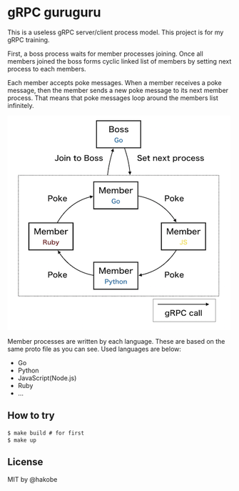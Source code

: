 # gRPC guruguru
This is a useless gRPC server/client process model. This project is for my gRPC training.

First, a boss process waits for member processes joining. Once all members joined the boss forms cyclic linked list of members by setting next process to each members.

Each member accepts poke messages. When a member receives a poke message, then the member sends a new poke message to its next member process. That means that poke messages loop around the members list infinitely.

![](./guruguru.png)

Member processes are written by each language. These are based on the same proto file as you can see. Used languages are below:

- Go
- Python
- JavaScript(Node.js)
- Ruby
- ...

## How to try

```console
$ make build # for first
$ make up
```

## License

MIT by @hakobe
